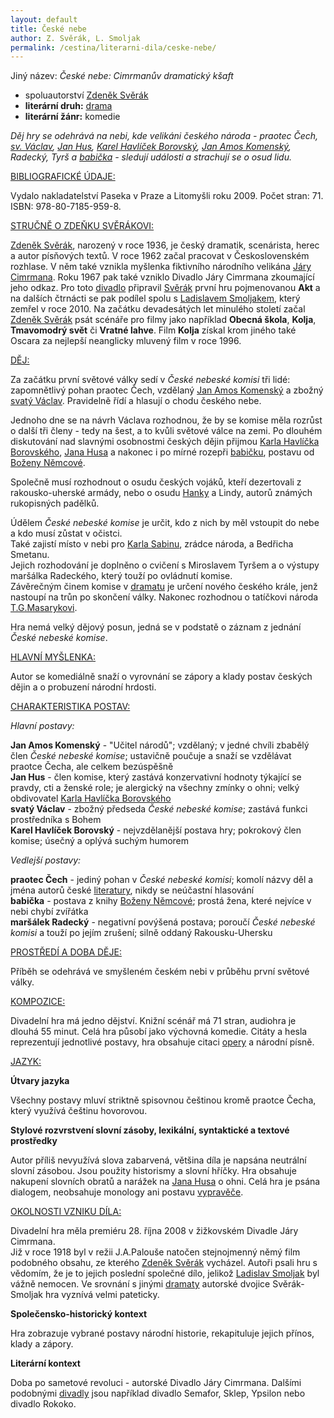 ```yaml
---
layout: default
title: České nebe
author: Z. Svěrák, L. Smoljak
permalink: /cestina/literarni-dila/ceske-nebe/
---
```


Jiný název: <i>České nebe: Cimrmanův dramatický kšaft</i>

<ul>
<li>spoluautorství <a href="http://www.cesky-jazyk.cz/zivotopisy/zdenek-sverak.html" title="Životopis Zdeňka Svěráka">Zdeněk Svěrák</a></li>
<li><strong>literární druh:</strong> <a href="http://www.cesky-jazyk.cz/slovnicek-pojmu/drama/" title="Drama ve slovníčku pojmů">drama</a></li>
<li><strong>literární žánr:</strong> komedie</li>
</ul><p>
<em>Děj hry se odehrává na nebi, kde velikáni českého národa - praotec Čech, <a href="http://www.cesky-jazyk.cz/slohovky/odborne-referaty/svaty-vaclav.html" title="Referát o svatém Václavu">sv. Václav</a>, <a href="http://www.cesky-jazyk.cz/zivotopisy/jan-hus.html" title="Životopis Jana Husa">Jan Hus</a>, <a href="http://www.cesky-jazyk.cz/zivotopisy/karel-havlicek-borovsky.html" title="Životopis K.H.Borovského">Karel Havlíček Borovský</a>, <a href="http://www.cesky-jazyk.cz/zivotopisy/jan-amos-komensky.html" title="Životopis J.A.Komenského">Jan Amos Komenský</a>, Radecký, Tyrš a <a href="http://www.cesky-jazyk.cz/slohovky/charakteristiky/babicka-bozeny-nemcove-literarni-postava-2.html" title="Charakteristika babičky Boženy Němcové">babička</a> - sledují události a strachují se o osud lidu.</em></p><p>
<u>BIBLIOGRAFICKÉ ÚDAJE:</u></p><p>
Vydalo nakladatelství Paseka v Praze a Litomyšli roku 2009. Počet stran: 71. ISBN: 978-80-7185-959-8.</p><p>
<u>STRUČNĚ O ZDEŇKU SVĚRÁKOVI:</u></p><p>
<a href="http://www.cesky-jazyk.cz/zivotopisy/zdenek-sverak.html" title="Životopis Zdeňka Svěráka">Zdeněk Svěrák</a>, narozený v roce 1936, je český dramatik, scenárista, herec a autor písňových textů. V roce 1962 začal pracovat v Československém rozhlase. V něm také vznikla myšlenka fiktivního národního velikána <a href="http://www.cesky-jazyk.cz/slohovky/charakteristiky/jara-cimrman.html" title="Charakteristika Járy Cimrmana">Járy Cimrmana</a>. Roku 1967 pak také vzniklo Divadlo Járy Cimrmana zkoumající jeho odkaz. Pro toto <a href="http://www.cesky-jazyk.cz/slovnicek-pojmu/divadlo/" title="Divadlo ve slovníčku pojmů">divadlo</a> připravil <a href="http://www.cesky-jazyk.cz/zivotopisy/zdenek-sverak.html" title="Životopis Zdeňka Svěráka">Svěrák</a> první hru pojmenovanou <strong>Akt</strong> a na dalších čtrnácti se pak podílel spolu s <a href="http://www.cesky-jazyk.cz/zivotopisy/ladislav-smoljak.html" title="Životopis Ladislava Smoljaka">Ladislavem Smoljakem</a>, který zemřel v roce 2010. Na začátku devadesátých let minulého století začal <a href="http://www.cesky-jazyk.cz/zivotopisy/zdenek-sverak.html" title="Životopis Zdeňka Svěráka">Zdeněk Svěrák</a> psát scénáře pro filmy jako například <strong>Obecná škola</strong>, <strong>Kolja</strong>, <strong>Tmavomodrý svět</strong> či <strong>Vratné lahve</strong>. Film <strong>Kolja</strong> získal krom jiného také Oscara za nejlepší neanglicky mluvený film v roce 1996.</p><p>
<u>DĚJ:</u></p><p>
Za začátku první světové války sedí v <em>České nebeské komisi</em> tři lidé: zapomnětlivý pohan praotec Čech, vzdělaný <a href="http://www.cesky-jazyk.cz/zivotopisy/jan-amos-komensky.html" title="Životopis J.A.Komenského">Jan Amos Komenský</a> a zbožný <a href="http://www.cesky-jazyk.cz/slohovky/odborne-referaty/svaty-vaclav.html" title="Referát o svatém Václavu">svatý Václav</a>. Pravidelně řídí a hlasují o chodu českého nebe.</p><p>
Jednoho dne se na návrh Václava rozhodnou, že by se komise měla rozrůst o další tři členy - tedy na šest, a to kvůli světové válce na zemi. Po dlouhém diskutování nad slavnými osobnostmi českých dějin přijmou <a href="http://www.cesky-jazyk.cz/zivotopisy/karel-havlicek-borovsky.html" title="Životopis K.H.Borovského">Karla Havlíčka Borovského</a>, <a href="http://www.cesky-jazyk.cz/zivotopisy/jan-hus.html" title="Životopis Jana Husa">Jana Husa</a> a nakonec i po mírné rozepři <a href="http://www.cesky-jazyk.cz/slohovky/charakteristiky/babicka-bozeny-nemcove-literarni-postava.html" title="Charakteristika babičky Boženy Němcové">babičku</a>, postavu od <a href="http://www.cesky-jazyk.cz/zivotopisy/bozena-nemcova.html" title="Životopis Boženy Němcové">Boženy Němcové</a>.</p><p>
Společně musí rozhodnout o osudu českých vojáků, kteří dezertovali z rakousko-uherské armády, nebo o osudu <a href="http://www.cesky-jazyk.cz/zivotopisy/vaclav-hanka.html" title="Životopis Václava Hanky">Hanky</a> a Lindy, autorů známých rukopisných padělků.</p><p>
Údělem <em>České nebeské komise</em> je určit, kdo z nich by měl vstoupit do nebe a kdo musí zůstat v očistci.<br>
Také zajistí místo v nebi pro <a href="http://www.cesky-jazyk.cz/zivotopisy/karel-sabina.html" title="Životopis Karla Sabiny">Karla Sabinu</a>, zrádce národa, a Bedřicha Smetanu.<br>
Jejich rozhodování je doplněno o cvičení s Miroslavem Tyršem a o výstupy maršálka Radeckého, který touží po ovládnutí komise.<br>
Závěrečným činem komise v <a href="http://www.cesky-jazyk.cz/slovnicek-pojmu/drama/" title="Drama ve slovníčku pojmů">dramatu</a> je určení nového českého krále, jenž nastoupí na trůn po skončení války. Nakonec rozhodnou o tatíčkovi národa <a href="http://www.cesky-jazyk.cz/zivotopisy/tomas-garrigue-masaryk.html" title="Životopis T.G.Masaryka">T.G.Masarykovi</a>.</p><p>
Hra nemá velký dějový posun, jedná se v podstatě o záznam z jednání <em>České nebeské komise</em>.</p><p>
<u>HLAVNÍ MYŠLENKA:</u></p><p>
Autor se komediálně snaží o vyrovnání se zápory a klady postav českých dějin a o probuzení národní hrdosti.</p><p>
<u>CHARAKTERISTIKA POSTAV:</u></p><p>
<em>Hlavní postavy:</em></p><p>
<strong>Jan Amos Komenský</strong> - "Učitel národů"; vzdělaný; v jedné chvíli zbabělý člen <em>České nebeské komise</em>; ustavičně poučuje a snaží se vzdělávat praotce Čecha, ale celkem bezúspěšně<br>
<strong>Jan Hus</strong> - člen komise, který zastává konzervativní hodnoty týkající se pravdy, cti a ženské role; je alergický na všechny zmínky o ohni; velký obdivovatel <a href="http://www.cesky-jazyk.cz/zivotopisy/karel-havlicek-borovsky.html" title="Životopis K.H.Borovského">Karla Havlíčka Borovského</a><br>
<strong>svatý Václav</strong> - zbožný předseda <em>České nebeské komise</em>; zastává funkci prostředníka s Bohem<br>
<strong>Karel Havlíček Borovský</strong> - nejvzdělanější postava hry; pokrokový člen komise; úsečný a oplývá suchým humorem</p><p>
<em>Vedlejší postavy:</em></p><p>
<strong>praotec Čech</strong> - jediný pohan v <em>České nebeské komisi</em>; komolí názvy děl a jména autorů české <a href="http://www.cesky-jazyk.cz/slovnicek-pojmu/literatura-a-jeji-funkce/" title="Literatura a její funkce ve slovníčku pojmů">literatury</a>, nikdy se neúčastní hlasování<br>
<strong>babička</strong> - postava z knihy <a href="http://www.cesky-jazyk.cz/zivotopisy/bozena-nemcova.html" title="Životopis Boženy Němcové">Boženy Němcové</a>; prostá žena, které nejvíce v nebi chybí zvířátka<br>
<strong>maršálek Radecký</strong> - negativní povýšená postava; poroučí <em>České nebeské komisi</em> a touží po jejím zrušení; silně oddaný Rakousku-Uhersku</p><p>
<u>PROSTŘEDÍ A DOBA DĚJE:</u></p><p>
Příběh se odehrává ve smyšleném českém nebi v průběhu první světové války.</p><p>
<u>KOMPOZICE:</u></p><p>
Divadelní hra má jedno dějství. Knižní scénář má 71 stran, audiohra je dlouhá 55 minut. Celá hra působí jako výchovná komedie. Citáty a hesla reprezentují jednotlivé postavy, hra obsahuje citaci <a href="http://www.cesky-jazyk.cz/slovnicek-pojmu/opera/" title="Opera ve slovníčku pojmů">opery</a> a národní písně.</p><p>
<u>JAZYK:</u></p><p>
<strong>Útvary jazyka</strong></p><p>
Všechny postavy mluví striktně spisovnou češtinou kromě praotce Čecha, který využívá češtinu hovorovou.</p><p>
<strong>Stylové rozvrstvení slovní zásoby, lexikální, syntaktické a textové prostředky</strong></p><p>
Autor příliš nevyužívá slova zabarvená, většina díla je napsána neutrální slovní zásobou. Jsou použity historismy a slovní hříčky. Hra obsahuje nakupení slovních obratů a narážek na <a href="http://www.cesky-jazyk.cz/zivotopisy/jan-hus.html" title="Životopis Jana Husa">Jana Husa</a> o ohni. Celá hra je psána dialogem, neobsahuje monology ani postavu <a href="http://www.cesky-jazyk.cz/slovnicek-pojmu/vypravec/" title="Vypravěč ve slovníčku pojmů">vypravěče</a>.</p><p>
<u>OKOLNOSTI VZNIKU DÍLA:</u></p><p>
Divadelní hra měla premiéru 28. října 2008 v žižkovském Divadle Járy Cimrmana.<br>
Již v roce 1918 byl v režii J.A.Palouše natočen stejnojmenný němý film podobného obsahu, ze kterého <a href="http://www.cesky-jazyk.cz/zivotopisy/zdenek-sverak.html" title="Životopis Zdeňka Svěráka">Zdeněk Svěrák</a> vycházel. Autoři psali hru s vědomím, že je to jejich poslední společné dílo, jelikož <a href="http://www.cesky-jazyk.cz/zivotopisy/ladislav-smoljak.html" title="Životopis Ladislava Smoljaka">Ladislav Smoljak</a> byl vážně nemocen. Ve srovnání s jinými <a href="http://www.cesky-jazyk.cz/slovnicek-pojmu/drama/" title="Drama ve slovníčku pojmů">dramaty</a> autorské dvojice Svěrák-Smoljak hra vyznívá velmi pateticky.</p><p>
<strong>Společensko-historický kontext</strong></p><p>
Hra zobrazuje vybrané postavy národní historie, rekapituluje jejich přínos, klady a zápory.</p><p>
<strong>Literární kontext</strong></p><p>
Doba po sametové revoluci - autorské Divadlo Járy Cimrmana. Dalšími podobnými <a href="http://www.cesky-jazyk.cz/slovnicek-pojmu/divadlo/" title="Divadlo ve slovníčku pojmů">divadly</a> jsou například divadlo Semafor, Sklep, Ypsilon nebo divadlo Rokoko.                      
<a id="tisk"></a>
</p>
